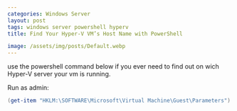 ```yaml
---
categories: Windows Server
layout: post
tags: windows server powershell hyperv
title: Find Your Hyper-V VM’s Host Name with PowerShell

image: /assets/img/posts/Default.webp
---
```


use the powershell command below if you ever need to find out on wich Hyper-V server your vm is running.

Run as admin:

```powershell
(get-item "HKLM:\SOFTWARE\Microsoft\Virtual Machine\Guest\Parameters").GetValue("HostName")
```